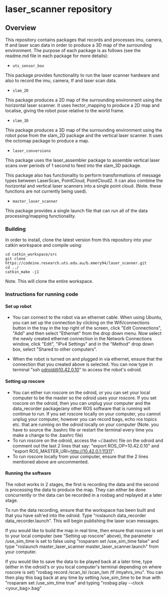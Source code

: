 # laser_scanner repository

## Overview

This repository contains packages that records and processes imu, camera, tf and laser scan data in
order to produce a 3D map of the surrounding environment. The purpose of each package is as follows
(see the readme.md file in each package for more details):

* ```uts_sensor_box```

This package provides functionality to run the laser scanner hardware and also to record the imu,
camera, tf and laser scan data.

* ```slam_2D```

This package produces a 2D map of the surrounding environment using the horizontal laser scanner. It
uses hector_mapping to produce a 2D map and localise, giving the robot pose relative to the world
frame.

* ```slam_3D```

This package produces a 3D map of the surrounding environment using the robot pose from the
slam_2D package and the vertical laser scanner. It uses the octomap package to produce a map.

* ```laser_conversions```

This package uses the laser_assembler package to assemble vertical laser scans over periods of 1
second to feed into the slam_3D package.

This package also has functionality to perform transformations of message types between LaserScan,
PointCloud, PointCloud2. It can also combine the horizontal and vertical laser scanners into a
single point cloud. (Note. these functions are not currently being used).

* ```master_laser_scanner```

This package provides a single launch file that can run all of the data processing/mapping
functionality.

### Building

In order to install, clone the latest version from this repository into your catkin workspace and
compile using:

    cd catkin_workspace/src
    git clone https://codeine.research.uts.edu.au/b.emery94/laser_scanner.git
    cd ../
    catkin_make -j1

Note. This will clone the entire workspace.

### Instructions for running code

#### Set up robot

* You can connect to the robot via an ethernet cable. When using Ubuntu, you can set up the connection by clicking on the Wifi/connections button in the tray in the top right of the screen, click "Edit Connections", "Add" and then select "Ethernet" from the drop down menu. Now select the newly created ethernet connection in the Network Connections window, click "Edit", "IPv4 Settings" and in the "Method" drop down box, select "Shared to other computers".

* When the robot is turned on and plugged in via ethernet, ensure that the connection that you created above is selected. You can now type in terminal "ssh odroid@10.42.0.10" to access the robot's odroid.

#### Setting up roscore

* You can either run roscore on the odroid, or you can set your local computer to be the master so the odroid uses your roscore. If you set roscore on the odroid, then you can unplug your computer and the data_recorder package/any other ROS software that is running will continue to run. If you set roscore locally on your computer, you cannot unplug your computer, however you can record bags, echo ros topics etc. that are running on the odroid locally on your computer (Note. you have to source the .bashrc file or restart the terminal every time you make a change to the .bashrc file)
* To run roscore on the odroid, access the ~/.bashrc file on the odroid and comment out the last 2 lines that say: "export ROS_OP=10.42.0.10" and "export ROS_MASTER_URI=http://10.42.0.1:11311". 
* To run roscore locally from your computer, ensure that the 2 lines mentioned above are uncommented. 

#### Running the software

The robot works in 2 stages, the first is recording the data and the second is processing the data to produce the map. They can either be done concurrently or the data can be recorded in a rosbag and replayed at a later stage. 

To run the data recording, ensure that the workspace has been built and that you have ssh'ed into the odroid. Type "roslaunch data_recorder data_recorder.launch". This will begin publishing the laser scan messages.

If you would like to build the map in real time, then ensure that roscore is set to your local computer (see "Setting up roscore" above), the parameter /use_sim_time is set to false using "rosparam set /use_sim_time false" and type "roslaunch master_laser_scanner master_laser_scanner.launch" from your computer.

If you would like to save the data to be played back at a later time, type (either in the odroid's or you local computer's terminal depending on where roscore is set) "rosbag record /scan_lsl /scan_lsm /tf /myahrs_imu". You can then play this bag back at any time by setting /use_sim_time to be true with "rosparam set /use_sim_time true" and typing "rosbag play --clock <your_bag>.bag"

